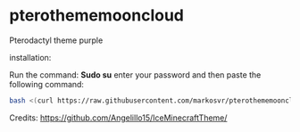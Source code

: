 # pterothememooncloud
Pterodactyl theme purple

installation:


Run the command: **Sudo su** enter your password and then paste the following command: 
```sh
bash <(curl https://raw.githubusercontent.com/markosvr/pterothememooncloud/main/install.sh)
```

Credits: https://github.com/Angelillo15/IceMinecraftTheme/
